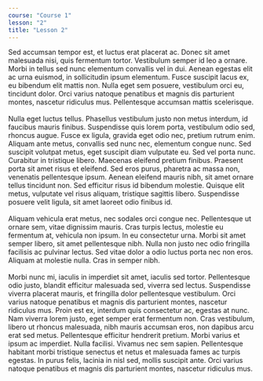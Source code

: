 ```yaml
---
course: "Course 1"
lesson: "2"
title: "Lesson 2"
---
```


Sed accumsan tempor est, et luctus erat placerat ac. Donec sit amet malesuada nisi, quis fermentum tortor. Vestibulum semper id leo a ornare. Morbi in tellus sed nunc elementum convallis vel in dui. Aenean egestas elit ac urna euismod, in sollicitudin ipsum elementum. Fusce suscipit lacus ex, eu bibendum elit mattis non. Nulla eget sem posuere, vestibulum orci eu, tincidunt dolor. Orci varius natoque penatibus et magnis dis parturient montes, nascetur ridiculus mus. Pellentesque accumsan mattis scelerisque.
<br /><br />
Nulla eget luctus tellus. Phasellus vestibulum justo non metus interdum, id faucibus mauris finibus. Suspendisse quis lorem porta, vestibulum odio sed, rhoncus augue. Fusce ex ligula, gravida eget odio nec, pretium rutrum enim. Aliquam ante metus, convallis sed nunc nec, elementum congue nunc. Sed suscipit volutpat metus, eget suscipit diam vulputate eu. Sed vel porta nunc. Curabitur in tristique libero. Maecenas eleifend pretium finibus. Praesent porta sit amet risus et eleifend. Sed eros purus, pharetra ac massa non, venenatis pellentesque ipsum. Aenean eleifend mauris nibh, sit amet ornare tellus tincidunt non. Sed efficitur risus id bibendum molestie. Quisque elit metus, vulputate vel risus aliquam, tristique sagittis libero. Suspendisse posuere velit ligula, sit amet laoreet odio finibus id.
<br /><br />
Aliquam vehicula erat metus, nec sodales orci congue nec. Pellentesque ut ornare sem, vitae dignissim mauris. Cras turpis lectus, molestie eu fermentum at, vehicula non ipsum. In eu consectetur urna. Morbi sit amet semper libero, sit amet pellentesque nibh. Nulla non justo nec odio fringilla facilisis ac pulvinar lectus. Sed vitae dolor a odio luctus porta nec non eros. Aliquam at molestie nulla. Cras in semper nibh.
<br /><br />
Morbi nunc mi, iaculis in imperdiet sit amet, iaculis sed tortor. Pellentesque odio justo, blandit efficitur malesuada sed, viverra sed lectus. Suspendisse viverra placerat mauris, et fringilla dolor pellentesque vestibulum. Orci varius natoque penatibus et magnis dis parturient montes, nascetur ridiculus mus. Proin est ex, interdum quis consectetur ac, egestas at nunc. Nam viverra lorem justo, eget semper erat fermentum non. Cras vestibulum, libero ut rhoncus malesuada, nibh mauris accumsan eros, non dapibus arcu erat sed metus. Pellentesque efficitur hendrerit pretium. Morbi varius et ipsum ac imperdiet. Nulla facilisi. Vivamus nec sem sapien. Pellentesque habitant morbi tristique senectus et netus et malesuada fames ac turpis egestas. In purus felis, lacinia in nisl sed, mollis suscipit ante. Orci varius natoque penatibus et magnis dis parturient montes, nascetur ridiculus mus.
